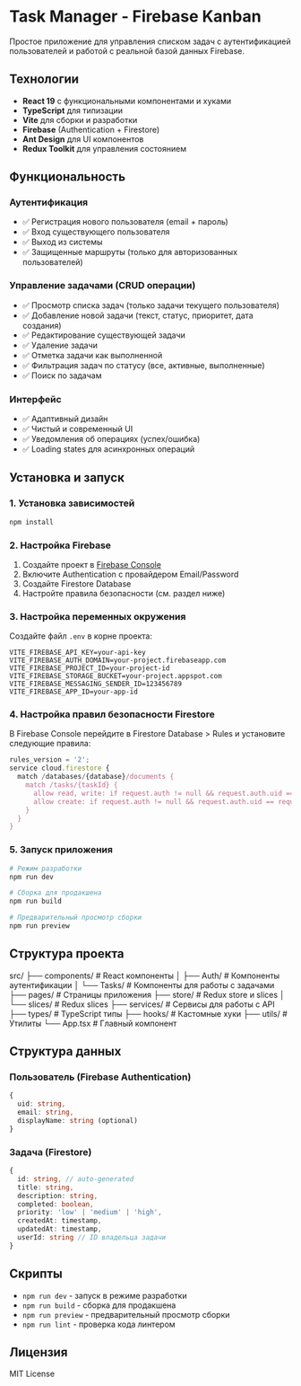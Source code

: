# Task Manager - Firebase Kanban

Простое приложение для управления списком задач с аутентификацией пользователей и работой с реальной базой данных Firebase.

## Технологии

- **React 19** с функциональными компонентами и хуками
- **TypeScript** для типизации
- **Vite** для сборки и разработки
- **Firebase** (Authentication + Firestore)
- **Ant Design** для UI компонентов
- **Redux Toolkit** для управления состоянием

## Функциональность

### Аутентификация
- ✅ Регистрация нового пользователя (email + пароль)
- ✅ Вход существующего пользователя
- ✅ Выход из системы
- ✅ Защищенные маршруты (только для авторизованных пользователей)

### Управление задачами (CRUD операции)
- ✅ Просмотр списка задач (только задачи текущего пользователя)
- ✅ Добавление новой задачи (текст, статус, приоритет, дата создания)
- ✅ Редактирование существующей задачи
- ✅ Удаление задачи
- ✅ Отметка задачи как выполненной
- ✅ Фильтрация задач по статусу (все, активные, выполненные)
- ✅ Поиск по задачам

### Интерфейс
- ✅ Адаптивный дизайн
- ✅ Чистый и современный UI
- ✅ Уведомления об операциях (успех/ошибка)
- ✅ Loading states для асинхронных операций

## Установка и запуск

### 1. Установка зависимостей

```bash
npm install
```

### 2. Настройка Firebase

1. Создайте проект в [Firebase Console](https://console.firebase.google.com/)
2. Включите Authentication с провайдером Email/Password
3. Создайте Firestore Database
4. Настройте правила безопасности (см. раздел ниже)

### 3. Настройка переменных окружения

Создайте файл `.env` в корне проекта:

```env
VITE_FIREBASE_API_KEY=your-api-key
VITE_FIREBASE_AUTH_DOMAIN=your-project.firebaseapp.com
VITE_FIREBASE_PROJECT_ID=your-project-id
VITE_FIREBASE_STORAGE_BUCKET=your-project.appspot.com
VITE_FIREBASE_MESSAGING_SENDER_ID=123456789
VITE_FIREBASE_APP_ID=your-app-id
```

### 4. Настройка правил безопасности Firestore

В Firebase Console перейдите в Firestore Database > Rules и установите следующие правила:

```javascript
rules_version = '2';
service cloud.firestore {
  match /databases/{database}/documents {
    match /tasks/{taskId} {
      allow read, write: if request.auth != null && request.auth.uid == resource.data.userId;
      allow create: if request.auth != null && request.auth.uid == request.resource.data.userId;
    }
  }
}
```

### 5. Запуск приложения

```bash
# Режим разработки
npm run dev

# Сборка для продакшена
npm run build

# Предварительный просмотр сборки
npm run preview
```

## Структура проекта

src/
├── components/ # React компоненты
│ ├── Auth/ # Компоненты аутентификации
│ └── Tasks/ # Компоненты для работы с задачами
├── pages/ # Страницы приложения
├── store/ # Redux store и slices
│ └── slices/ # Redux slices
├── services/ # Сервисы для работы с API
├── types/ # TypeScript типы
├── hooks/ # Кастомные хуки
├── utils/ # Утилиты
└── App.tsx # Главный компонент

## Структура данных

### Пользователь (Firebase Authentication)
```typescript
{
  uid: string,
  email: string,
  displayName: string (optional)
}
```

### Задача (Firestore)
```typescript
{
  id: string, // auto-generated
  title: string,
  description: string,
  completed: boolean,
  priority: 'low' | 'medium' | 'high',
  createdAt: timestamp,
  updatedAt: timestamp,
  userId: string // ID владельца задачи
}
```

## Скрипты

- `npm run dev` - запуск в режиме разработки
- `npm run build` - сборка для продакшена
- `npm run preview` - предварительный просмотр сборки
- `npm run lint` - проверка кода линтером

## Лицензия

MIT License